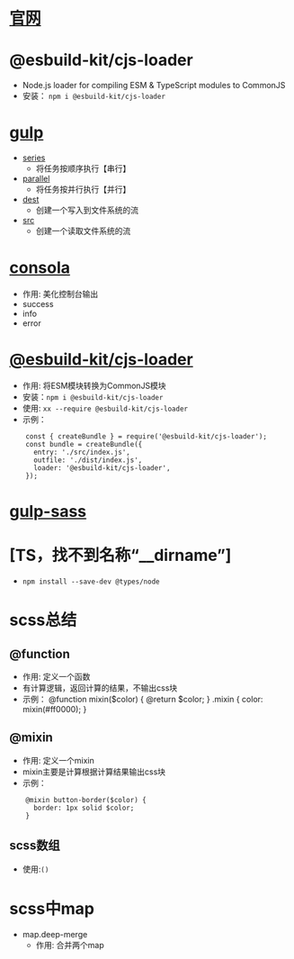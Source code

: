 # [官网](https://gulpjs.com/docs/en/getting-started/quick-start)


# @esbuild-kit/cjs-loader
- Node.js loader for compiling ESM & TypeScript modules to CommonJS
- 安装： `npm i @esbuild-kit/cjs-loader`


# [gulp](https://www.gulpjs.com.cn/docs/api)
- [series](https://www.gulpjs.com.cn/docs/api/series/) 
  - 将任务按顺序执行【串行】
- [parallel](https://www.gulpjs.com.cn/docs/api/parallel/)
  - 将任务按并行执行【并行】
- [dest](https://www.gulpjs.com.cn/docs/api/dest/)
  - 创建一个写入到文件系统的流
- [src](https://www.gulpjs.com.cn/docs/api/src/)
  - 创建一个读取文件系统的流




# [consola](https://www.npmjs.com/package/consola)
- 作用: 美化控制台输出
- success
- info
- error

# [@esbuild-kit/cjs-loader](https://www.npmjs.com/package/@esbuild-kit/cjs-loader)
- 作用: 将ESM模块转换为CommonJS模块
- 安装：`npm i @esbuild-kit/cjs-loader`
- 使用: `xx --require @esbuild-kit/cjs-loader`
- 示例：
```
    const { createBundle } = require('@esbuild-kit/cjs-loader');
    const bundle = createBundle({
      entry: './src/index.js',
      outfile: './dist/index.js',
      loader: '@esbuild-kit/cjs-loader',
    });
```



# [gulp-sass](https://www.npmjs.com/package/gulp-sass)


# [TS，找不到名称“__dirname”]
- `npm install --save-dev @types/node`


# scss总结
## @function
- 作用: 定义一个函数
- 有计算逻辑，返回计算的结果，不输出css块
- 示例：
    @function mixin($color) {
      @return $color;
    }
    .mixin {
      color: mixin(#ff0000);
    }

## @mixin
- 作用: 定义一个mixin
- mixin主要是计算根据计算结果输出css块
- 示例：
```
    @mixin button-border($color) {
      border: 1px solid $color;
    }
```


## scss数组
- 使用:`()`

# scss中map
- map.deep-merge
  - 作用: 合并两个map